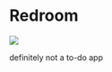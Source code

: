 # Redroom

<img src="https://github.com/ddenizakpinar/redroom/blob/main/example.gif"/> 

definitely not a to-do app
